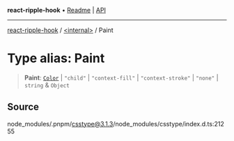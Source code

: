**react-ripple-hook** • [Readme](../../README.md) \| [API](../../globals.md)

---

[react-ripple-hook](../../README.md) / [\<internal\>](../README.md) / Paint

# Type alias: Paint

> **Paint**: [`Color`](Color-1.md) \| `"child"` \| `"context-fill"` \| `"context-stroke"` \| `"none"` \| `string` & `Object`

## Source

node_modules/.pnpm/csstype@3.1.3/node_modules/csstype/index.d.ts:21255
